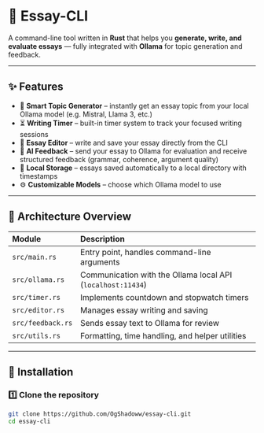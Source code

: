 # 🦀 Essay-CLI

A command-line tool written in **Rust** that helps you **generate, write, and evaluate essays** — fully integrated with **Ollama** for topic generation and feedback.

---

## ✨ Features

- 🎯 **Smart Topic Generator** – instantly get an essay topic from your local Ollama model (e.g. Mistral, Llama 3, etc.)  
- ⏳ **Writing Timer** – built-in timer system to track your focused writing sessions  
- 📝 **Essay Editor** – write and save your essay directly from the CLI  
- 🤖 **AI Feedback** – send your essay to Ollama for evaluation and receive structured feedback (grammar, coherence, argument quality)  
- 💾 **Local Storage** – essays saved automatically to a local directory with timestamps  
- ⚙️ **Customizable Models** – choose which Ollama model to use

---

## 🧱 Architecture Overview

| Module | Description |
|:--------|:-------------|
| `src/main.rs` | Entry point, handles command-line arguments |
| `src/ollama.rs` | Communication with the Ollama local API (`localhost:11434`) |
| `src/timer.rs` | Implements countdown and stopwatch timers |
| `src/editor.rs` | Manages essay writing and saving |
| `src/feedback.rs` | Sends essay text to Ollama for review |
| `src/utils.rs` | Formatting, time handling, and helper utilities |

---

## 🧰 Installation

### 1️⃣ Clone the repository
```bash
git clone https://github.com/OgShadoww/essay-cli.git
cd essay-cli

